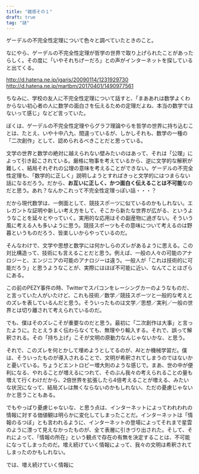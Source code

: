 ```yaml
---
title: "雑感その１"
draft: true
tag: "謎"
---
```


ゲーデルの不完全性定理について色々と調べていたときのこと。

なにやら、ゲーデルの不完全性定理が哲学の世界で取り上げられたことがあったらしく。その度に「いやそれちげーだろ」との声がインターネットを探していると出てくる。

<http://d.hatena.ne.jp/igaris/20090114/1231929730>
<http://d.hatena.ne.jp/martbm/20170401/1490977561>

ちなみに、学校の友人に不完全性定理について話すと、「まああれは数学よくわからない初心者の人に数学の面白さを伝えるための定理だよね、本当の数学ではないって感じ」などど言っていた。

ぼくは、ゲーデルの不完全性定理やらグラフ理論やらを哲学の世界に持ち込むことは、たとえ、いや十中八九、間違っているが、しかしそれも、数学の一種の「二次創作」として、認められるべきことだと思っている。

文学の世界と数学の絶対に越えられない壁みたいのはあって、それは「公理」によって引き起こされている。厳格に物事を考えているから、逆に文学的な解釈が難しく、結局それぞれの公理の意味を考えることができない。ゲーデルの不完全性定理も、「数学的に正しく」説明しようとすればきっと文学的にはつまらない話になるだろう。だから、**お互いに正しく、かつ面白く伝えることは不可能**なのだと思う。あれ？なんかこれって不完全性定理っぽい話・・・？

だから現代数学は、一側面として、競技スポーツに似ているのかもしれない。エレガントな証明や新しい考え方をして、そこから新たな世界が広がる、というようなことを延々とやっていく。実用的な応用はその副産物に過ぎない。そういう風に考える人も多いように思う。競技スポーツもその意味について考えるのは野暮というものだろう、皆楽しいからやっているのだ。

そんなわけで、文学や思想と数学には何かしらのズレがあるように思える。この対比構造って、技術にも言えることだと思う。例えば、一般の人々の可能のアナロジーと、エンジニアの可能のアナロジーは違う。一般人が「これは技術的に可能だろう」と思うようなことが、実際にはほぼ不可能に近い、なんてことはざらにある。

この前のPEZY事件の時、Twitterでスパコンをレーシングカーのようなものだ、と言っていた人がいたけど、これも技術／数学／競技スポーツと一般的な考えとのズレを表しているんだと思う。そういったものは文学／思想／実利／一般の世界とは切り離されて考えられているのだ。

でも、僕はそのズレこそが重要なのだと思う。最初に「二次創作は大事」と言ったように。たとえうまく伝わらなくても、無理やり輸入する。それで、誤って解釈される。その「持ち上げ」こそが文明の原動力なんじゃないかな、と思う。

それで、このズレを何とかして埋めようとしてるのが、AIとか機械学習だ。僕は、そういったものが導入されることで、文明が希釈されてしまうのではないかと憂いている。ちょうどエントロピー増大則のような感じで。まあ、世の中が便利になる、やれることが増えるにつれて、そのぶん我々の考えられることの量も増えて行くわけだから、2倍世界を拡張したら4倍考えることが増える、みたいな状況になって、結局ズレは無くならないのかもしれない、ただの憂慮じゃないかと思うこともある。

でもやっぱり憂慮じゃないな、と思う点は、インターネットによってわれわれの情報に対する価値観は明らかに変化してしまったことだ。インターネットは「情報のるつぼ」とも言われるように、インターネットの登場によってそれまで星雲のように漂って見えなかったものが、全て表層に引きづり出された。そして、それによって、「情報の所在」という観点で存在の有無を決定することは、不可能になってしまったのだ。増え続けていく情報によって、我々の文明は希釈されてしまったのかもしれない。

では、増え続けていく情報に